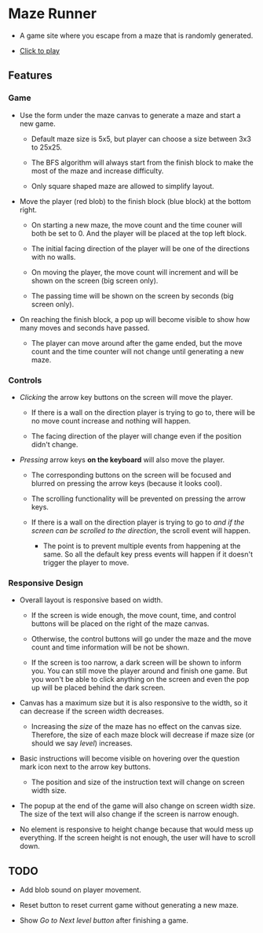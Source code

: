 # Maze Runner

- A game site where you escape from a maze that is randomly generated.

- [Click to play](https://bugoverdose.github.io/maze-runner/)

## Features

### Game

- Use the form under the maze canvas to generate a maze and start a new game.

  - Default maze size is 5x5, but player can choose a size between 3x3 to 25x25.

  - The BFS algorithm will always start from the finish block to make the most of the maze and increase difficulty.

  - Only square shaped maze are allowed to simplify layout.

- Move the player (red blob) to the finish block (blue block) at the bottom right.

  - On starting a new maze, the move count and the time couner will both be set to 0. And the player will be placed at the top left block.

  - The initial facing direction of the player will be one of the directions with no walls.

  - On moving the player, the move count will increment and will be shown on the screen (big screen only).

  - The passing time will be shown on the screen by seconds (big screen only).

- On reaching the finish block, a pop up will become visible to show how many moves and seconds have passed.

  - The player can move around after the game ended, but the move count and the time counter will not change until generating a new maze.

### Controls

- _Clicking_ the arrow key buttons on the screen will move the player.

  - If there is a wall on the direction player is trying to go to, there will be no move count increase and nothing will happen.

  - The facing direction of the player will change even if the position didn't change.

- _Pressing_ arrow keys **on the keyboard** will also move the player.

  - The corresponding buttons on the screen will be focused and blurred on pressing the arrow keys (because it looks cool).

  - The scrolling functionality will be prevented on pressing the arrow keys.

  - If there is a wall on the direction player is trying to go to _and if the screen can be scrolled to the direction_, the scroll event will happen.

    - The point is to prevent multiple events from happening at the same. So all the default key press events will happen if it doesn't trigger the player to move.

### Responsive Design

- Overall layout is responsive based on width.

  - If the screen is wide enough, the move count, time, and control buttons will be placed on the right of the maze canvas.

  - Otherwise, the control buttons will go under the maze and the move count and time information will be not be shown.

  - If the screen is too narrow, a dark screen will be shown to inform you. You can still move the player around and finish one game. But you won't be able to click anything on the screen and even the pop up will be placed behind the dark screen.

- Canvas has a maximum size but it is also responsive to the width, so it can decrease if the screen width decreases.

  - Increasing the _size_ of the maze has no effect on the canvas size. Therefore, the size of each maze block will decrease if maze size (or should we say _level_) increases.

- Basic instructions will become visible on hovering over the question mark icon next to the arrow key buttons.

  - The position and size of the instruction text will change on screen width size.

- The popup at the end of the game will also change on screen width size. The size of the text will also change if the screen is narrow enough.

- No element is responsive to height change because that would mess up everything. If the screen height is not enough, the user will have to scroll down.

## TODO

- Add blob sound on player movement.

- Reset button to reset current game without generating a new maze.

- Show _Go to Next level button_ after finishing a game.
